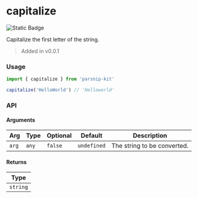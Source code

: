 # capitalize
![Static Badge](https://img.shields.io/badge/Coverage-100.00%-FF8C00)
      
Capitalize the first letter of the string.

> Added in v0.0.1



### Usage

```ts
import { capitalize } from 'parsnip-kit'

capitalize('HelloWorld') // 'Helloworld'
```


### API

#### Arguments

| Arg | Type | Optional | Default | Description |
| --- | --- | --- | --- | --- |
| `arg` | `any` | `false` | `undefined` | The string to be converted. |

#### Returns

| Type |
| ---  |
| `string`  |